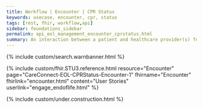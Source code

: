 ```yaml
---
title: Workflow | Encounter | CPR Status
keywords: usecase, encounter, cpr, status
tags: [rest, fhir, workflow,api]
sidebar: foundations_sidebar
permalink: api_eol_management_encounter_cprstatus.html
summary: An interaction between a patient and healthcare provider(s) for the purpose of providing healthcare service(s) or assessing the health status of a patient.
---
```

{% include custom/search.warnbanner.html %}

{% include custom/fhir.STU3.reference.html resource="Encounter" page="CareConnect-EOL-CPRStatus-Encounter-1" fhirname="Encounter" fhirlink="encounter.html" content="User Stories" userlink="engage_endoflife.html" %}

{% include custom/under.construction.html %}